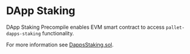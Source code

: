 # DApp Staking

DApp Staking Precompile enables EVM smart contract to access `pallet-dapps-staking` functionality.

For more information see [DappsStaking.sol](https://github.com/AstarNetwork/astar-frame/blob/polkadot-v0.9.30/precompiles/dapps-staking/DappsStaking.sol).
